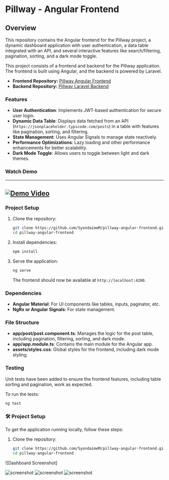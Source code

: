 
# Pillway - Angular Frontend

## Overview

This repository contains the Angular frontend for the Pillway project, a dynamic dashboard application with user authentication, a data table integrated with an API, and several interactive features like search/filtering, pagination, sorting, and a dark mode toggle.

This project consists of a frontend and backend for the Pillway application. The frontend is built using Angular, and the backend is powered by Laravel.

- **Frontend Repository:** [Pillway Angular Frontend](https://github.com/SyondaimeM/pillway-angular-frontend)
- **Backend Repository:** [Pillway Laravel Backend](https://github.com/SyondaimeM/pillway-laravel-backend)


### Features

- **User Authentication**: Implements JWT-based authentication for secure user login.
- **Dynamic Data Table**: Displays data fetched from an API (`https://jsonplaceholder.typicode.com/posts`) in a table with features like pagination, sorting, and filtering.
- **State Management**: Uses Angular Signals to manage state reactively.
- **Performance Optimizations**: Lazy loading and other performance enhancements for better scalability.
- **Dark Mode Toggle**: Allows users to toggle between light and dark themes.

### Watch Demo 
---
[![Demo Video](http://i3.ytimg.com/vi/vxoF22bEDD8/maxresdefault.jpg)](https://youtu.be/vxoF22bEDD8)
---

### Project Setup

1. Clone the repository:
   ```bash
   git clone https://github.com/SyondaimeM/pillway-angular-frontend.git
   cd pillway-angular-frontend
   ```

2. Install dependencies:
   ```bash
   npm install
   ```

3. Serve the application:
   ```bash
   ng serve
   ```

   The frontend should now be available at `http://localhost:4200`.

### Dependencies

- **Angular Material**: For UI components like tables, inputs, paginator, etc.
- **NgRx or Angular Signals**: For state management.

### File Structure

- **app/post/post.component.ts**: Manages the logic for the post table, including pagination, filtering, sorting, and dark mode.
- **app/app.module.ts**: Contains the main module for the Angular app.
- **assets/styles.css**: Global styles for the frontend, including dark mode styling.

### Testing

Unit tests have been added to ensure the frontend features, including table sorting and pagination, work as expected.

To run the tests:
```bash
ng test
```
### 🛠️ Project Setup

To get the application running locally, follow these steps:

1. Clone the repository:
   ```bash
   git clone https://github.com/SyondaimeM/pillway-angular-frontend.git
   cd pillway-angular-frontend
   
![Dashboard Screenshot]

![screenshot](public/screenshot1.png)
![screenshot](public/screenshot2.png)
![screenshot](public/screenshot3.png)
